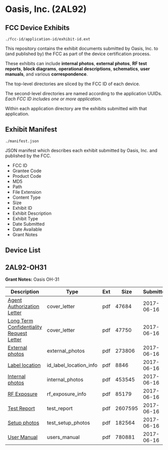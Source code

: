 # Oasis, Inc. (2AL92)
## FCC Device Exhibits

```
./fcc-id/application-id/exhibit-id.ext
```

This repository contains the exhibit documents submitted by Oasis, Inc. to (and published by) the FCC as part of the device certification process.

These exhibits can include **internal photos**, **external photos**, **RF test reports**, **block diagrams**, **operational descriptions**, **schematics**, **user manuals**, and various **correspondence**.

The top-level directories are sliced by the FCC ID of each device.

The second-level directories are named according to the application UUIDs. *Each FCC ID includes one or more application.*

Within each application directory are the exhibits submitted with that application. 

## Exhibit Manifest

```
./manifest.json
```

JSON manifest which describes each exhibit submitted by Oasis, Inc. and published by the FCC.

- FCC ID
- Grantee Code
- Product Code
- MD5
- Path
- File Extension
- Content Type
- Size
- Exhibit ID
- Exhibit Description
- Exhibit Type
- Date Submitted
- Date Available
- Grant Notes

## Device List
## 2AL92-OH31
**Grant Notes:** Oasis OH-31

| Description | Type | Ext | Size | Submitted | Available |
| ----------- | ---- | --- | ---- | --------- | --------- |
| [Agent Authorization Letter](2AL92-OH31/f72f40a3884ad7139019d4eb5c79a4fd/3428860.pdf) | cover_letter | pdf | 47684 | 2017-06-16 | 2017-06-16 |
| [Long Term Confidentiality Request Letter](2AL92-OH31/f72f40a3884ad7139019d4eb5c79a4fd/3428867.pdf) | cover_letter | pdf | 47750 | 2017-06-16 | 2017-06-16 |
| [External photos](2AL92-OH31/f72f40a3884ad7139019d4eb5c79a4fd/3428862.pdf) | external_photos | pdf | 273806 | 2017-06-16 | 2017-06-16 |
| [Label location](2AL92-OH31/f72f40a3884ad7139019d4eb5c79a4fd/3428865.pdf) | id_label_location_info | pdf | 8846 | 2017-06-16 | 2017-06-16 |
| [Internal photos](2AL92-OH31/f72f40a3884ad7139019d4eb5c79a4fd/3428863.pdf) | internal_photos | pdf | 453545 | 2017-06-16 | 2017-06-16 |
| [RF Exposure](2AL92-OH31/f72f40a3884ad7139019d4eb5c79a4fd/3428879.pdf) | rf_exposure_info | pdf | 85179 | 2017-06-16 | 2017-06-16 |
| [Test Report](2AL92-OH31/f72f40a3884ad7139019d4eb5c79a4fd/3428874.pdf) | test_report | pdf | 2607595 | 2017-06-16 | 2017-06-16 |
| [Setup photos](2AL92-OH31/f72f40a3884ad7139019d4eb5c79a4fd/3428872.pdf) | test_setup_photos | pdf | 182564 | 2017-06-16 | 2017-06-16 |
| [User Manual](2AL92-OH31/f72f40a3884ad7139019d4eb5c79a4fd/3428881.pdf) | users_manual | pdf | 780881 | 2017-06-16 | 2017-06-16 |

